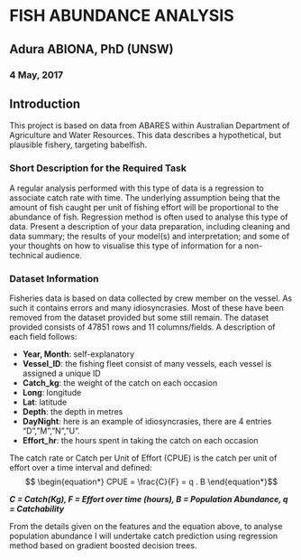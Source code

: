 # FISH ABUNDANCE ANALYSIS
## Adura ABIONA, PhD (UNSW)
### 4 May, 2017

## Introduction
This project is based on data from ABARES within Australian Department of Agriculture and Water Resources. This data describes a hypothetical, but plausible fishery, targeting babelfish.
### Short Description for the Required Task
A regular analysis performed with this type of data is a regression to associate catch rate with time.  The underlying assumption being that the amount of fish caught per unit of fishing effort will be proportional to the abundance of fish.  Regression method is often used to analyse this type of data. Present a description of your data preparation, including cleaning and data summary; the results of your model(s) and interpretation; and some of your thoughts on how to visualise this type of information for a non-technical audience. 
 
### Dataset Information
Fisheries data is based on data collected by crew member on the vessel. As such it contains errors and many idiosyncrasies. Most of these have been removed from the dataset provided but some still remain. The dataset provided consists of 47851 rows and 11 columns/fields. A description of each field follows:
* **Year, Month**: self-explanatory
* **Vessel_ID**: the fishing fleet consist of many vessels, each vessel is assigned a unique ID
* **Catch_kg**: the weight of the catch on each occasion
* **Long**: longitude
* **Lat**: latitude
* **Depth**: the depth in metres
* **DayNight**: here is an example of idiosyncrasies, there are 4 entries “D”,”M”,”N”,”U”.
* **Effort_hr**: the hours spent in taking the catch on each occasion

The catch rate or Catch per Unit of Effort (CPUE) is the catch per unit of effort over a time interval and defined:
$$
\begin{equation*}
CPUE = \frac{C}{F} = q . B
\end{equation*}$$

***C = Catch(Kg),  F = Effort over time (hours), B = Population Abundance, q = Catchability***

From the details given on the features and the equation above, to analyse population abundance I will undertake catch prediction using regression method based on gradient boosted decision trees.